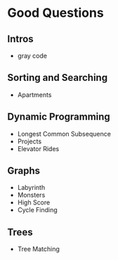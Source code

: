 # Good Questions

## Intros

- gray code

## Sorting and Searching

- Apartments

## Dynamic Programming

- Longest Common Subsequence
- Projects
- Elevator Rides

## Graphs

- Labyrinth
- Monsters
- High Score
- Cycle Finding

## Trees

- Tree Matching
